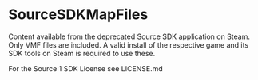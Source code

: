 # SourceSDKMapFiles
Content available from the deprecated Source SDK application on Steam.
Only VMF files are included. A valid install of the respective game and its SDK tools on Steam is required to use these.

For the Source 1 SDK License see LICENSE.md
